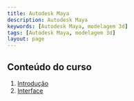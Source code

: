 ```yaml
---
title: Autodesk Maya
description: Autodesk Maya
keywords: [Autodesk Maya, modelagem 3d]
tags: [Autodesk Maya, modelagem 3d]
layout: page
---
```


## Conteúdo do curso
1. [Introdução](maya_introducao.html)
1. [Interface](maya_interface.html)
